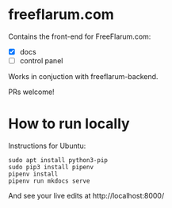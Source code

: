 # freeflarum.com

Contains the front-end for FreeFlarum.com:

- [x] docs
- [ ] control panel

Works in conjuction with freeflarum-backend.

PRs welcome!

# How to run locally

Instructions for Ubuntu:
```
sudo apt install python3-pip 
sudo pip3 install pipenv
pipenv install
pipenv run mkdocs serve
```
And see your live edits at http://localhost:8000/